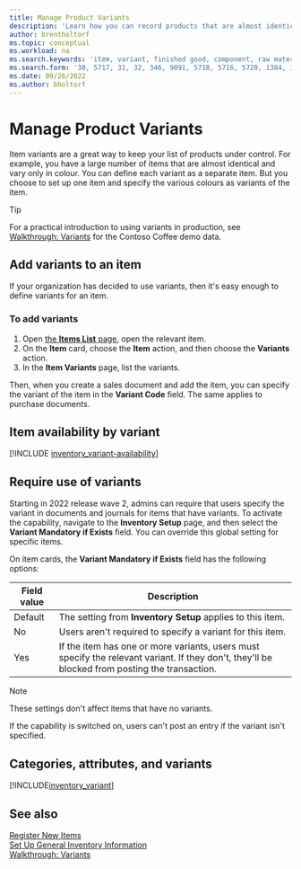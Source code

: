```yaml
---
title: Manage Product Variants
description: 'Learn how you can record products that are almost identical but vary in colour, size, or material as item variants.'
author: brentholtorf
ms.topic: conceptual
ms.workload: na
ms.search.keywords: 'item, variant, finished good, component, raw material, assembly item, item substitution'
ms.search.form: '30, 5717, 31, 32, 346, 9091, 5718, 5716, 5720, 1384, 1383, 35, 5404, 1378, 5719'
ms.date: 09/26/2022
ms.author: bholtorf
---
```

# <a name="manage-product-variants"></a>Manage Product Variants

Item variants are a great way to keep your list of products under control. For example, you have a large number of items that are almost identical and vary only in colour. You can define each variant as a separate item. But you choose to set up one item and specify the various colours as variants of the item.  

> [!TIP]
> For a practical introduction to using variants in production, see [Walkthrough: Variants](contoso-coffee/manufacturing/variants.md) for the Contoso Coffee demo data.  

## <a name="add-variants-to-an-item"></a>Add variants to an item

If your organization has decided to use variants, then it's easy enough to define variants for an item.  

### <a name="to-add-variants"></a>To add variants

1. Open [the **Items List** page](https://businesscentral.dynamics.com/?page=31), open the relevant item.  
2. On the **Item** card, choose the **Item** action, and then choose the **Variants** action.  
3. In the **Item Variants** page, list the variants.  

Then, when you create a sales document and add the item, you can specify the variant of the item in the **Variant Code** field. The same applies to purchase documents.  

## <a name="item-availability-by-variant"></a>Item availability by variant

[!INCLUDE [inventory_variant-availability](includes/inventory_variant-availability.md)]

## <a name="require-use-of-variants"></a>Require use of variants

Starting in 2022 release wave 2, admins can require that users specify the variant in documents and journals for items that have variants. To activate the capability, navigate to the **Inventory Setup** page, and then select the **Variant Mandatory if Exists** field. You can override this global setting for specific items.  

On item cards, the **Variant Mandatory if Exists** field has the following options:

|Field value |Description|
|---------|----|
|Default| The setting from **Inventory Setup** applies to this item.|
|No| Users aren't required to specify a variant for this item.|
|Yes| If the item has one or more variants, users must specify the relevant variant. If they don't, they'll be blocked from posting the transaction.|

> [!NOTE]
> These settings don't affect items that have no variants.

If the capability is switched on, users can't post an entry if the variant isn't specified.

## <a name="categories-attributes-and-variants"></a>Categories, attributes, and variants

[!INCLUDE[inventory_variant](includes/inventory_variant.md)]

## <a name="see-also"></a>See also

[Register New Items](inventory-how-register-new-items.md)  
[Set Up General Inventory Information](inventory-how-setup-general.md)  
[Walkthrough: Variants](contoso-coffee/manufacturing/variants.md)  
